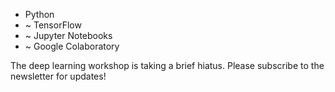 <ul class="summary">
  <li>Python</li>
  <li>~&nbsp;TensorFlow</li>
  <li>~&nbsp;Jupyter&nbsp;Notebooks</li>
  <li>~&nbsp;Google&nbsp;Colaboratory</li>
</ul>

<p> The deep learning workshop is taking a brief hiatus. Please subscribe to
the newsletter for updates! </p>
